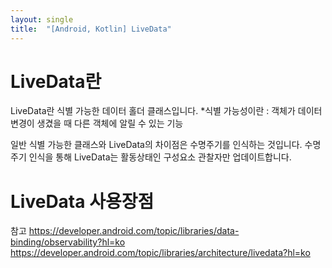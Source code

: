 ```yaml
---
layout: single
title:  "[Android, Kotlin] LiveData"
---
```


# LiveData란
LiveData란 식별 가능한 데이터 홀더 클래스입니다.
*식별 가능성이란 : 객체가 데이터 변경이 생겼을 때 다른 객체에 알릴 수 있는 기능

일반 식별 가능한 클래스와 LiveData의 차이점은 수명주기를 인식하는 것입니다.
수명주기 인식을 통해 LiveData는 활동상태인 구성요소 관찰자만 업데이트합니다.

# LiveData 사용장점



참고
https://developer.android.com/topic/libraries/data-binding/observability?hl=ko
https://developer.android.com/topic/libraries/architecture/livedata?hl=ko
